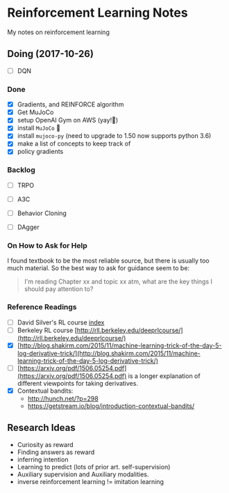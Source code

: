 # Reinforcement Learning Notes

My notes on reinforcement learning

## Doing (2017-10-26)

- [ ] DQN


### Done

- [x] Gradients, and REINFORCE algorithm
- [x] Get MuJoCo
- [x] setup OpenAI Gym on AWS (yay!:confetti_ball:)
- [x] install `MuJoCo` :confetti_ball:
- [x] install `mujoco-py` (need to upgrade to 1.50 now supports python 3.6)
- [x] make a list of concepts to keep track of
- [x] policy gradients

### Backlog

- [ ] TRPO
- [ ] A3C
- [ ] Behavior Cloning
- [ ] DAgger


### On How to Ask for Help
I found textbook to be the most reliable source, but there is usually too much material. So the best way to ask for guidance seem to be:
> I'm reading Chapter xx and topic xx atm, what are the key things I should pay attention to?

### Reference Readings

- [ ] David Silver's RL course [index](david%20silver%20RL%20course/course%20index.md)
- [ ] Berkeley RL course [http://rll.berkeley.edu/deeprlcourse/](http://rll.berkeley.edu/deeprlcourse/) 
- [x] [http://blog.shakirm.com/2015/11/machine-learning-trick-of-the-day-5-log-derivative-trick/](http://blog.shakirm.com/2015/11/machine-learning-trick-of-the-day-5-log-derivative-trick/)
- [ ] [https://arxiv.org/pdf/1506.05254.pdf](https://arxiv.org/pdf/1506.05254.pdf) is a longer explanation of different viewpoints for taking derivatives. 
- [x] Contextual bandits: 
    - http://hunch.net/?p=298
    - https://getstream.io/blog/introduction-contextual-bandits/

## Research Ideas

- Curiosity as reward
- Finding answers as reward
- inferring intention
- Learning to predict (lots of prior art. self-supervision)
- Auxiliary supervision and Auxiliary modalities.
- inverse reinforcement learning != imitation learning
